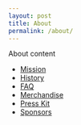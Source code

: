 ```yaml
---
layout: post
title: About
permalink: /about/
---
```


About content

<nav>
  <div class="nav-wrapper">
    <ul id="nav-mobile" class="left hide-on-med-and-down">
      <li><a href="">Mission</a></li>
      <li><a href="">History</a></li>
      <li><a href="">FAQ</a></li>
      <li><a href="">Merchandise</a></li>
      <li><a href="">Press Kit</a></li>
      <li><a href="">Sponsors</a></li>
    </ul>
  </div>
</nav>

<!--
<div class="row">
  <div class="col s12">This div is 12-columns wide</div>
  <div class="col s6">This div is 6-columns wide</div>
  <div class="col s6">This div is 6-columns wide</div>
</div>
-->
